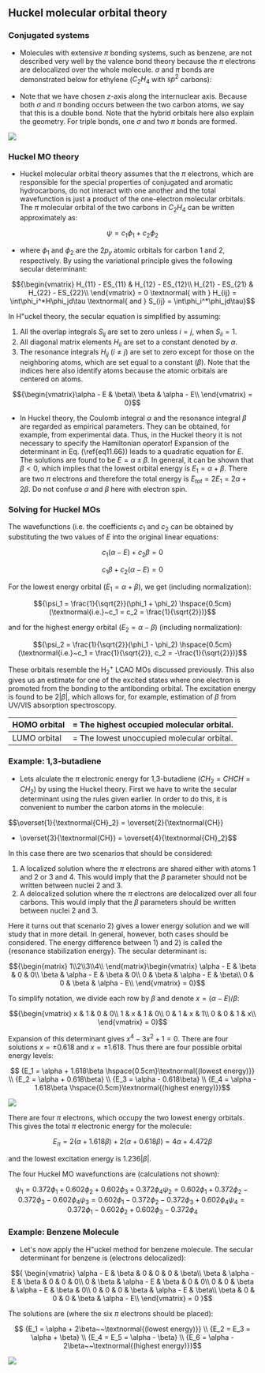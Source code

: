## Huckel molecular orbital theory


### Conjugated systems
- Molecules with extensive $\pi$ bonding systems, such as benzene,
are not described very well by the valence bond theory because the
$\pi$ electrons are delocalized over the whole molecule. $\sigma$ and $\pi$ 
bonds are demonstrated below for ethylene ($C_2H_4$ with $sp^2$ carbons):


- Note that we have chosen $z$-axis along the internuclear axis. Because both $\sigma$ and $\pi$ bonding occurs between the two carbon atoms, we say that this is a double bond. Note that the hybrid orbitals here also explain the geometry. For triple bonds, one $\sigma$ and two $\pi$ bonds are formed.

![](images/Huckel1.png)

### Huckel MO theory
- Huckel molecular orbital theory assumes that the $\pi$ electrons, which are  responsible for the special properties of conjugated and aromatic 
hydrocarbons, do not interact with one another and the total wavefunction is 
just a product of the one-electron molecular orbitals. The $\pi$ molecular 
orbital of the two carbons in $C_2H_4$ can be written approximately as:

$${\psi = c_1\phi_1 + c_2\phi_2}$$

- where $\phi_1$ and $\phi_2$ are the $2p_y$ atomic orbitals for carbon 1 and 2, 
respectively. By using the variational principle  gives 
the following secular determinant:

$${\begin{vmatrix} H_{11} - ES_{11} & H_{12} - ES_{12}\\
H_{21} - ES_{21} & H_{22} - ES_{22}\\ \end{vmatrix} = 0 \textnormal{ with }
H_{ij} = \int\phi_i^*H\phi_jd\tau \textnormal{ and } S_{ij} = \int\phi_i^*\phi_jd\tau}$$

In H\"uckel theory, the secular equation is simplified by assuming:

1. All the overlap integrals $S_{ij}$ are set to zero unless $i = j$, when 
$S_{ii} = 1$.
2. All diagonal matrix elements $H_{ii}$ are set to a constant denoted by
$\alpha$.
3. The resonance integrals $H_{ij}$ ($i \ne j$) are set to zero except for 
those on the neighboring atoms, which are set equal to a constant ($\beta$). Note that 
the indices here also identify atoms because the atomic orbitals are centered on atoms.

$${\begin{vmatrix}\alpha - E & \beta\\
\beta & \alpha - E\\ \end{vmatrix} = 0}$$


- In Huckel theory, the Coulomb integral $\alpha$ and the resonance integral 
$\beta$ are regarded as empirical parameters. They can be obtained, for 
example, from experimental data. Thus, in the Huckel theory it is not 
necessary to specify the Hamiltonian operator!
Expansion of the determinant in Eq. (\ref{eq11.66}) leads to a quadratic 
equation for $E$. The solutions are found to be $E = \alpha \pm \beta$.
In general, it can be shown that $\beta < 0$, which implies that the lowest orbital energy
is $E_1 = \alpha + \beta$. There are two $\pi$ electrons and therefore the
total energy is $E_{tot} = 2E_1 = 2\alpha + 2\beta$. Do not confuse $\alpha$ and $\beta$ here with electron spin.

### Solving for Huckel MOs

The wavefunctions (i.e. the coefficients $c_1$ and $c_2$ 
can be obtained by substituting the two values of $E$ into the original linear 
equations:

$${c_1(\alpha - E) + c_2\beta = 0}$$

$${c_1\beta + c_2(\alpha - E) = 0}$$

For the lowest energy orbital ($E_1 = \alpha + \beta$), we get (including normalization):

$${\psi_1 = \frac{1}{\sqrt{2}}(\phi_1 + \phi_2) \hspace{0.5cm}(\textnormal{i.e.}~c_1 = c_2 = \frac{1}{\sqrt{2}})}$$

and for the highest energy orbital ($E_2 = \alpha - \beta$) (including normalization):

$${\psi_2 = \frac{1}{\sqrt{2}}(\phi_1 - \phi_2) \hspace{0.5cm}(\textnormal{i.e.}~c_1 = \frac{1}{\sqrt{2}}, c_2 = -\frac{1}{\sqrt{2}})}$$



These orbitals resemble the H$_2^+$ LCAO MOs discussed previously.
This also gives us an estimate for one of the excited states where one electron
is promoted from the bonding to the antibonding orbital. The excitation energy is found to be $2|\beta|$, which allows for, for example, estimation of $\beta$
from UV/VIS absorption spectroscopy.

| HOMO orbital | = The highest occupied molecular orbital. |
|--------------|-------------------------------------------|
| LUMO orbital | = The lowest unoccupied molecular orbital. |


### Example: 1,3-butadiene 

- Lets alculate the $\pi$ electronic energy for 1,3-butadiene ($CH_2=CHCH=CH_2$) by using the Huckel theory. First we have to write the secular determinant using the 
rules given earlier. In order to do this, it is convenient to number the 
carbon atoms in the molecule:


$$\overset{1}{\textnormal{CH}_2} = \overset{2}{\textnormal{CH}} 
- \overset{3}{\textnormal{CH}} = \overset{4}{\textnormal{CH}_2}$$


In this case there are two scenarios that should be considered:


1. A localized solution where the $\pi$ electrons are shared either with atoms 1 and 2 or 3 and 4. This would imply that the $\beta$ parameter should not be written between nuclei 2 and 3.
2.  A delocalized solution where the $\pi$ electrons are delocalized over all four carbons. This would imply that the $\beta$ parameters should be written between nuclei 2 and 3.



Here it turns out that scenario 2) gives a lower energy solution and we will 
study that in more detail. In general, however, both cases should be considered. The 
energy difference between 1) and 2) is called the {resonance stabilization 
energy}. The secular determinant is:

$${\begin{matrix} 1\\2\\3\\4\\
\end{matrix}\begin{vmatrix}
\alpha - E & \beta & 0 & 0\\
\beta & \alpha - E & \beta & 0\\
0 & \beta & \alpha - E & \beta\\
0 & 0 & \beta & \alpha - E\\
\end{vmatrix}
= 0}$$




To simplify notation, we divide each row by $\beta$ and denote $x = (\alpha - E) / \beta$:

$${\begin{vmatrix}
x & 1 & 0 & 0\\
1 & x & 1 & 0\\
0 & 1 & x & 1\\
0 & 0 & 1 & x\\
\end{vmatrix} = 0}$$


Expansion of this determinant gives $x^4 - 3x^2 + 1 = 0$. There are four solutions $x = \pm 0.618$ and $x = \pm 1.618$. Thus there are four possible orbital energy levels:

$$
{E_1 = \alpha + 1.618\beta \hspace{0.5cm}\textnormal{(lowest energy)}} \\
{E_2 = \alpha + 0.618\beta} \\
{E_3 = \alpha - 0.618\beta} \\
{E_4 = \alpha - 1.618\beta \hspace{0.5cm}\textnormal{(highest energy)}}$$

![](images/c4MOs.png)

There are four $\pi$ electrons, which occupy the two lowest energy 
orbitals. This gives the total $\pi$ electronic energy for the molecule:

$${E_\pi = 2(\alpha + 1.618\beta) + 2(\alpha + 0.618\beta)
= 4\alpha + 4.472\beta}$$

and the lowest excitation energy is $1.236|\beta|$.


The four Huckel MO wavefunctions are (calculations not shown):

$${\psi_1 = 0.372\phi_1 + 0.602\phi_2 + 0.602\phi_3 + 0.372\phi_4}
{\psi_2 = 0.602\phi_1 + 0.372\phi_2 - 0.372\phi_3 - 0.602\phi_4}
{\psi_3 = 0.602\phi_1 - 0.372\phi_2 - 0.372\phi_3 + 0.602\phi_4}
{\psi_4 = 0.372\phi_1 - 0.602\phi_2 + 0.602\phi_3 - 0.372\phi_4}$$


### Example: Benzene Molecule

- Let's now apply the H\"uckel method for benzene molecule. The secular determinant for benzene is (electrons delocalized):

$${
\begin{vmatrix}
\alpha - E & \beta      &     0      & 0          & 0          & \beta\\
\beta      & \alpha - E & \beta      & 0          & 0          & 0\\
0          & \beta      & \alpha - E & \beta      & 0          & 0\\
0          & 0          & \beta      & \alpha - E & \beta      & 0\\
0          & 0          & 0          & \beta      & \alpha - E & \beta\\
\beta      & 0          & 0          & 0          & \beta      & \alpha - E\\
\end{vmatrix}
= 0
}$$

The solutions are (where the six $\pi$ electrons should be placed):

$$
{E_1 = \alpha + 2\beta~~\textnormal{(lowest energy)}} \\
{E_2 = E_3 = \alpha + \beta} \\
{E_4 = E_5 = \alpha - \beta} \\
{E_6 = \alpha - 2\beta~~\textnormal{(highest energy)}}$$

![](images/benzeneMos.png)